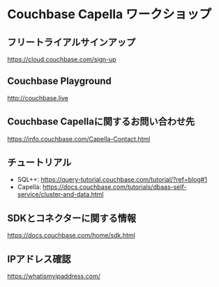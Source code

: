 # Couchbase Capella ワークショップ

## フリートライアルサインアップ

https://cloud.couchbase.com/sign-up

## Couchbase Playground

http://couchbase.live

## Couchbase Capellaに関するお問い合わせ先

https://info.couchbase.com/Capella-Contact.html

## チュートリアル

- SQL++: https://query-tutorial.couchbase.com/tutorial/?ref=blog#1
- Capella: https://docs.couchbase.com/tutorials/dbaas-self-service/cluster-and-data.html

## SDKとコネクターに関する情報

https://docs.couchbase.com/home/sdk.html

## IPアドレス確認

https://whatismyipaddress.com/
